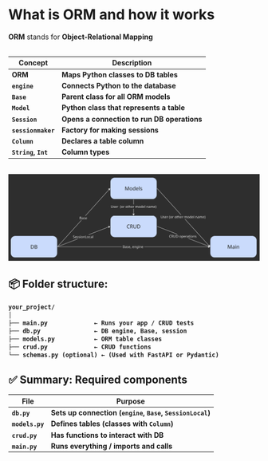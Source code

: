 <h1>What is ORM and how it works</h1>
<b>ORM</b> stands for <b>Object-Relational Mapping<b/>
<br>
<br>

|Concept|Description|
|---|---|
|ORM|Maps Python classes to DB tables|
|`engine`|Connects Python to the database|
|`Base`|Parent class for all ORM models|
|`Model`|Python class that represents a table|
|`Session`|Opens a connection to run DB operations|
|`sessionmaker`|Factory for making sessions|
|`Column`|Declares a table column|
|`String`, `Int`|Column types|

<br>
<img src="ReadmeImages/image.png"/>

<h2> 📦 Folder structure: </h2> 

```
your_project/
│
├── main.py             ← Runs your app / CRUD tests
├── db.py               ← DB engine, Base, session
├── models.py           ← ORM table classes
├── crud.py             ← CRUD functions
└── schemas.py (optional) ← (Used with FastAPI or Pydantic)
```


<h2> ✅ Summary: Required components </h2>

|File|Purpose|
|---|---|
|`db.py`|Sets up connection (`engine`, `Base`, `SessionLocal`)|
|`models.py`|Defines tables (classes with `Column`)|
|`crud.py`|Has functions to interact with DB|
|`main.py`|Runs everything / imports and calls|
